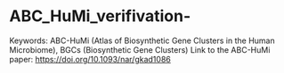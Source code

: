 # ABC_HuMi_verifivation-
Keywords: ABC-HuMi (Atlas of Biosynthetic Gene Clusters in the Human Microbiome), BGCs (Biosynthetic Gene Clusters) Link to the ABC-HuMi paper: https://doi.org/10.1093/nar/gkad1086
